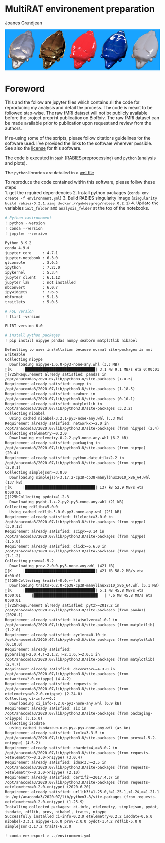 MultiRAT environement preparation
================
Joanes Grandjean

![rat art](../assets/img/rat_art.png)

# Foreword

This and the follow are jupyter files which contains all the code for
reproducing my analysis and detail the process. The code is meant to be
followed step-wise. The raw fMRI dataset will not be publicly available
before the project preprint publication on BioRxiv. The raw fMRI dataset
can be made available prior to publication upon request and review from
the authors.

If re-using some of the scripts, please follow citations guidelines for
the software used. I’ve provided the links to the software wherever
possible. See also the [license](../LICENSE.md) for this software.

The code is executed in `bash` (RABIES preprocessing) and `python` (analysis
and plots).

The `python` libraries are detailed in a [yml file](../environment.yml).

To reproduce the code contained within this software, please follow
these steps  
1\. get the required dependencies 
2\. Install python packages (`conda env create -f environment.yml`)
3\. Build RABIES singularity image (`singularity build rabies-0.2.1.simg docker://gabdesgreg/rabies:0.2.1`)
4\. Update the variables `init_folder` and `analysis_folder` at the top of the notebooks. 



```python
# Python environement
! python --version
! conda --version
! jupyter --version
```

    Python 3.9.2
    conda 4.9.0
    jupyter core     : 4.7.1
    jupyter-notebook : 6.3.0
    qtconsole        : 5.0.3
    ipython          : 7.22.0
    ipykernel        : 5.3.4
    jupyter client   : 6.1.12
    jupyter lab      : not installed
    nbconvert        : 6.0.7
    ipywidgets       : 7.6.3
    nbformat         : 5.1.3
    traitlets        : 5.0.5



```python
# FSL version 
! flirt -version
```

    FLIRT version 6.0



```python
# install python packages
! pip install nipype pandas numpy seaborn matplotlib nibabel 
```

    Defaulting to user installation because normal site-packages is not writeable
    Collecting nipype
      Downloading nipype-1.6.0-py3-none-any.whl (3.1 MB)
    [K     |████████████████████████████████| 3.1 MB 9.1 MB/s eta 0:00:01
    [?25hRequirement already satisfied: pandas in /opt/anaconda3/2020.07/lib/python3.8/site-packages (1.0.5)
    Requirement already satisfied: numpy in /opt/anaconda3/2020.07/lib/python3.8/site-packages (1.18.5)
    Requirement already satisfied: seaborn in /opt/anaconda3/2020.07/lib/python3.8/site-packages (0.10.1)
    Requirement already satisfied: matplotlib in /opt/anaconda3/2020.07/lib/python3.8/site-packages (3.2.2)
    Collecting nibabel
      Using cached nibabel-3.2.1-py3-none-any.whl (3.3 MB)
    Requirement already satisfied: networkx>=2.0 in /opt/anaconda3/2020.07/lib/python3.8/site-packages (from nipype) (2.4)
    Collecting etelemetry>=0.2.0
      Downloading etelemetry-0.2.2-py3-none-any.whl (6.2 kB)
    Requirement already satisfied: packaging in /opt/anaconda3/2020.07/lib/python3.8/site-packages (from nipype) (20.4)
    Requirement already satisfied: python-dateutil>=2.2 in /opt/anaconda3/2020.07/lib/python3.8/site-packages (from nipype) (2.8.1)
    Collecting simplejson>=3.8.0
      Downloading simplejson-3.17.2-cp38-cp38-manylinux2010_x86_64.whl (137 kB)
    [K     |████████████████████████████████| 137 kB 52.9 MB/s eta 0:00:01
    [?25hCollecting pydot>=1.2.3
      Downloading pydot-1.4.2-py2.py3-none-any.whl (21 kB)
    Collecting rdflib>=5.0.0
      Using cached rdflib-5.0.0-py3-none-any.whl (231 kB)
    Requirement already satisfied: filelock>=3.0.0 in /opt/anaconda3/2020.07/lib/python3.8/site-packages (from nipype) (3.0.12)
    Requirement already satisfied: scipy>=0.14 in /opt/anaconda3/2020.07/lib/python3.8/site-packages (from nipype) (1.5.0)
    Requirement already satisfied: click>=6.6.0 in /opt/anaconda3/2020.07/lib/python3.8/site-packages (from nipype) (7.1.2)
    Collecting prov>=1.5.2
      Downloading prov-2.0.0-py3-none-any.whl (421 kB)
    [K     |████████████████████████████████| 421 kB 58.2 MB/s eta 0:00:01
    [?25hCollecting traits!=5.0,>=4.6
      Downloading traits-6.2.0-cp38-cp38-manylinux2010_x86_64.whl (5.1 MB)
    [K     |████████████████████████████████| 5.1 MB 45.8 MB/s eta 0:00:01     |█████████████████████████████▏  | 4.6 MB 45.8 MB/s eta 0:00:01
    [?25hRequirement already satisfied: pytz>=2017.2 in /opt/anaconda3/2020.07/lib/python3.8/site-packages (from pandas) (2020.1)
    Requirement already satisfied: kiwisolver>=1.0.1 in /opt/anaconda3/2020.07/lib/python3.8/site-packages (from matplotlib) (1.2.0)
    Requirement already satisfied: cycler>=0.10 in /opt/anaconda3/2020.07/lib/python3.8/site-packages (from matplotlib) (0.10.0)
    Requirement already satisfied: pyparsing!=2.0.4,!=2.1.2,!=2.1.6,>=2.0.1 in /opt/anaconda3/2020.07/lib/python3.8/site-packages (from matplotlib) (2.4.7)
    Requirement already satisfied: decorator>=4.3.0 in /opt/anaconda3/2020.07/lib/python3.8/site-packages (from networkx>=2.0->nipype) (4.4.2)
    Requirement already satisfied: requests in /opt/anaconda3/2020.07/lib/python3.8/site-packages (from etelemetry>=0.2.0->nipype) (2.24.0)
    Collecting ci-info>=0.2
      Downloading ci_info-0.2.0-py3-none-any.whl (6.9 kB)
    Requirement already satisfied: six in /opt/anaconda3/2020.07/lib/python3.8/site-packages (from packaging->nipype) (1.15.0)
    Collecting isodate
      Using cached isodate-0.6.0-py2.py3-none-any.whl (45 kB)
    Requirement already satisfied: lxml>=3.3.5 in /opt/anaconda3/2020.07/lib/python3.8/site-packages (from prov>=1.5.2->nipype) (4.5.2)
    Requirement already satisfied: chardet<4,>=3.0.2 in /opt/anaconda3/2020.07/lib/python3.8/site-packages (from requests->etelemetry>=0.2.0->nipype) (3.0.4)
    Requirement already satisfied: idna<3,>=2.5 in /opt/anaconda3/2020.07/lib/python3.8/site-packages (from requests->etelemetry>=0.2.0->nipype) (2.10)
    Requirement already satisfied: certifi>=2017.4.17 in /opt/anaconda3/2020.07/lib/python3.8/site-packages (from requests->etelemetry>=0.2.0->nipype) (2020.6.20)
    Requirement already satisfied: urllib3!=1.25.0,!=1.25.1,<1.26,>=1.21.1 in /opt/anaconda3/2020.07/lib/python3.8/site-packages (from requests->etelemetry>=0.2.0->nipype) (1.25.9)
    Installing collected packages: ci-info, etelemetry, simplejson, pydot, isodate, rdflib, prov, nibabel, traits, nipype
    Successfully installed ci-info-0.2.0 etelemetry-0.2.2 isodate-0.6.0 nibabel-3.2.1 nipype-1.6.0 prov-2.0.0 pydot-1.4.2 rdflib-5.0.0 simplejson-3.17.2 traits-6.2.0



```python
! conda env export > ../environment.yml
```
